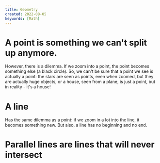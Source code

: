 ```yaml
---
title: Geometry
created: 2022-08-05
keywords: [Math]
---
```


# A point is something we can't split up anymore.
  However, there is a dilemma. If we zoom into a point, the point becomes something else (a black circle). So, we can't be sure that a point we see is actually a point: the stars are seen as points, even when zoomed, but they are actually huge objects, or a house, seen from a plane, is just a point, but in reality - it's a house!

# A line
  Has the same dilemma as a point: if we zoom in a lot into the line, it becomes something new. But also, a line has no beginning and no end.

# Parallel lines are lines that will never intersect

